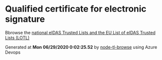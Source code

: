 # Qualified certificate for electronic signature 
 Bbrowse the [national eIDAS Trusted Lists and the EU List of eIDAS Trusted Lists (LOTL)](https://webgate.ec.europa.eu/tl-browser/#/) 
 
 
Generated at **Mon 06/29/2020  0:02:25.52** by [node-tl-browse](https://github.com/ymedlop/node-tl-browser) using Azure Devops 
